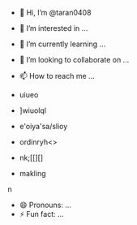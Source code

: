 - 👋 Hi, I’m @taran0408
- 👀 I’m interested in ...
- 🌱 I’m currently learning ...
- 💞️ I’m looking to collaborate on ...
- 📫 How to reach me ...

- uiueo
- ]wiuolql

- e'oiya'sa/slioy
- ordinryh<>
- nk;[[][]
- makling

n

- 😄 Pronouns: ...
- ⚡ Fun fact: ...

<!---
taran0408/taran0408 is a ✨ special ✨ repository because its `README.md` (this file) appears on your GitHub profile.
You can click the Preview link to take a look at your changes.
--->
